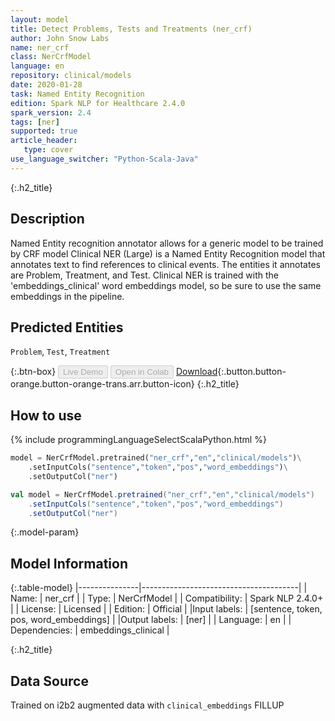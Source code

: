 ```yaml
---
layout: model
title: Detect Problems, Tests and Treatments (ner_crf)
author: John Snow Labs
name: ner_crf
class: NerCrfModel
language: en
repository: clinical/models
date: 2020-01-28
task: Named Entity Recognition
edition: Spark NLP for Healthcare 2.4.0
spark_version: 2.4
tags: [ner]
supported: true
article_header:
   type: cover
use_language_switcher: "Python-Scala-Java"
---
```


{:.h2_title}
## Description
Named Entity recognition annotator allows for a generic model to be trained by CRF model
Clinical NER (Large) is a Named Entity Recognition model that annotates text to find references to clinical events. The entities it annotates are Problem, Treatment, and Test. Clinical NER is trained with the 'embeddings_clinical' word embeddings model, so be sure to use the same embeddings in the pipeline.

## Predicted Entities
`Problem`, `Test`, `Treatment`

{:.btn-box}
<button class="button button-orange" disabled>Live Demo</button>
<button class="button button-orange" disabled>Open in Colab</button>
[Download](https://s3.amazonaws.com/auxdata.johnsnowlabs.com/clinical/models/ner_crf_en_2.4.0_2.4_1580237286004.zip){:.button.button-orange.button-orange-trans.arr.button-icon}
{:.h2_title}
## How to use 
<div class="tabs-box" markdown="1">

{% include programmingLanguageSelectScalaPython.html %}

```python
model = NerCrfModel.pretrained("ner_crf","en","clinical/models")\
	.setInputCols("sentence","token","pos","word_embeddings")\
	.setOutputCol("ner")
```

```scala
val model = NerCrfModel.pretrained("ner_crf","en","clinical/models")
	.setInputCols("sentence","token","pos","word_embeddings")
	.setOutputCol("ner")
```
</div>



{:.model-param}
## Model Information

{:.table-model}
|---------------|---------------------------------------|
| Name:          | ner_crf                               |
| Type:   | NerCrfModel                           |
| Compatibility: | Spark NLP 2.4.0+                                 |
| License:       | Licensed                              |
| Edition:       | Official                            |
|Input labels:        | [sentence, token, pos, word_embeddings] |
|Output labels:       | [ner]                                   |
| Language:      | en                                    |
| Dependencies: | embeddings_clinical                   |

{:.h2_title}
## Data Source
Trained on i2b2 augmented data with `clinical_embeddings`
FILLUP
